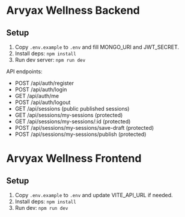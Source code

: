 # Arvyax Wellness Backend

## Setup
1. Copy `.env.example` to `.env` and fill MONGO_URI and JWT_SECRET.
2. Install deps: `npm install`
3. Run dev server: `npm run dev`

API endpoints:
- POST /api/auth/register
- POST /api/auth/login
- GET  /api/auth/me
- POST /api/auth/logout
- GET  /api/sessions           (public published sessions)
- GET  /api/sessions/my-sessions      (protected)
- GET  /api/sessions/my-sessions/:id  (protected)
- POST /api/sessions/my-sessions/save-draft  (protected)
- POST /api/sessions/my-sessions/publish     (protected)


# Arvyax Wellness Frontend

## Setup
1. Copy `.env.example` to `.env` and update VITE_API_URL if needed.
2. Install deps: `npm install`
3. Run dev: `npm run dev`
